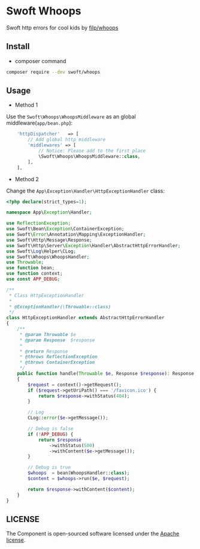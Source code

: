 # Swoft Whoops

Swoft http errors for cool kids by [filp/whoops](https://github.com/filp/whoops)

## Install

- composer command

```bash
composer require --dev swoft/whoops
```

## Usage

- Method 1

Use the `Swoft\Whoops\WhoopsMiddleware` as an global middleware(`app/bean.php`):

```php
    'httpDispatcher'   => [
        // Add global http middleware
        'middlewares' => [
            // Notice: Please add to the first place
            \Swoft\Whoops\WhoopsMiddleware::class,
        ],
    ],
```

- Method 2

Change the `App\Exception\Handler\HttpExceptionHandler` class:

```php
<?php declare(strict_types=1);

namespace App\Exception\Handler;

use ReflectionException;
use Swoft\Bean\Exception\ContainerException;
use Swoft\Error\Annotation\Mapping\ExceptionHandler;
use Swoft\Http\Message\Response;
use Swoft\Http\Server\Exception\Handler\AbstractHttpErrorHandler;
use Swoft\Log\Helper\CLog;
use Swoft\Whoops\WhoopsHandler;
use Throwable;
use function bean;
use function context;
use const APP_DEBUG;

/**
 * Class HttpExceptionHandler
 *
 * @ExceptionHandler(\Throwable::class)
 */
class HttpExceptionHandler extends AbstractHttpErrorHandler
{
    /**
     * @param Throwable $e
     * @param Response  $response
     *
     * @return Response
     * @throws ReflectionException
     * @throws ContainerException
     */
    public function handle(Throwable $e, Response $response): Response
    {
        $request = context()->getRequest();
        if ($request->getUriPath() === '/favicon.ico') {
            return $response->withStatus(404);
        }

        // Log
        CLog::error($e->getMessage());

        // Debug is false
        if (!APP_DEBUG) {
            return $response
                ->withStatus(500)
                ->withContent($e->getMessage());
        }

        // Debug is true
        $whoops  = bean(WhoopsHandler::class);
        $content = $whoops->run($e, $request);

        return $response->withContent($content);
    }
}
```

## LICENSE

The Component is open-sourced software licensed under the [Apache license](LICENSE).
